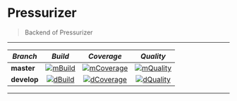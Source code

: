 # Pressurizer

> Backend of Pressurizer

---

| *Branch*    | *Build*             | *Coverage*             | *Quality*               |
| ----------- | :-----------------: | :--------------------: | :---------------------: |
| **master**  | [![mBuild]][travis] | [![mCoverage]][mCodacy] | [![mQuality]][mCodacy] |
| **develop** | [![dBuild]][travis] | [![dCoverage]][dCodacy] | [![dQuality]][dCodacy] |

---

[travis]: https://travis-ci.com/alvr/pressurizer-server
[mCodacy]: https://app.codacy.com/project/alvr/pressurizer-server/dashboard?branchId=10737675
[dCodacy]: https://app.codacy.com/project/alvr/pressurizer-server/dashboard?branchId=10824956

[mBuild]: https://img.shields.io/travis/com/alvr/pressurizer-server/master.svg "Build on master"
[dBuild]: https://img.shields.io/travis/com/alvr/pressurizer-server/develop.svg "Build on develop"
[mCoverage]: https://img.shields.io/codacy/coverage/e503dabc76eb4aa8adbe512495373e74/master.svg "Coverage on master"
[dCoverage]: https://img.shields.io/codacy/coverage/e503dabc76eb4aa8adbe512495373e74/develop.svg "Coverage on develop"
[mQuality]: https://img.shields.io/codacy/grade/e503dabc76eb4aa8adbe512495373e74/master.svg "Quality on master"
[dQuality]: https://img.shields.io/codacy/grade/e503dabc76eb4aa8adbe512495373e74/develop.svg "Quality on develop"